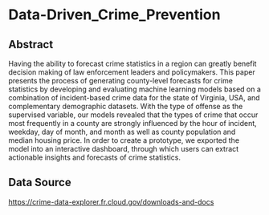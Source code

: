 # Data-Driven_Crime_Prevention
## Abstract
Having the ability to forecast crime statistics in a region can greatly benefit decision making of law enforcement leaders and policymakers. This paper presents the process of generating county-level forecasts for crime statistics by developing and evaluating machine learning models based on a combination of incident-based crime data for the state of Virginia, USA, and complementary demographic datasets. With the type of offense as the supervised variable, our models revealed that the types of crime that occur most frequently in a county are strongly influenced by the hour of incident, weekday, day of month, and month as well as county population and median housing price. In order to create a prototype, we exported the model into an interactive dashboard, through which users can extract actionable insights and forecasts of crime statistics.
## Data Source
https://crime-data-explorer.fr.cloud.gov/downloads-and-docs
